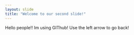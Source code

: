 ```yaml
---
layout: slide
title: "Welcome to our second slide!"
---
```

Hello people!! Im using GIThub!
Use the left arrow to go back!
